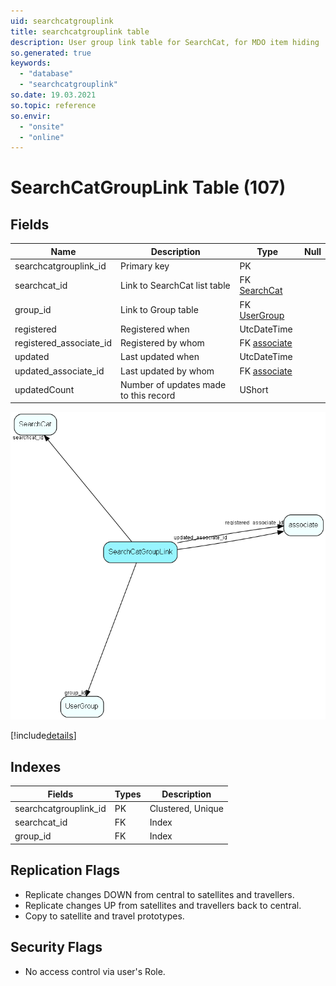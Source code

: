 ```yaml
---
uid: searchcatgrouplink
title: searchcatgrouplink table
description: User group link table for SearchCat, for MDO item hiding
so.generated: true
keywords:
  - "database"
  - "searchcatgrouplink"
so.date: 19.03.2021
so.topic: reference
so.envir:
  - "onsite"
  - "online"
---
```


# SearchCatGroupLink Table (107)

## Fields

| Name | Description | Type | Null |
|------|-------------|------|:----:|
|searchcatgrouplink\_id|Primary key|PK| |
|searchcat\_id|Link to SearchCat list table|FK [SearchCat](SearchCat.md)| |
|group\_id|Link to Group table|FK [UserGroup](UserGroup.md)| |
|registered|Registered when|UtcDateTime| |
|registered\_associate\_id|Registered by whom|FK [associate](associate.md)| |
|updated|Last updated when|UtcDateTime| |
|updated\_associate\_id|Last updated by whom|FK [associate](associate.md)| |
|updatedCount|Number of updates made to this record|UShort| |


![SearchCatGroupLink table relationship diagram](media\SearchCatGroupLink.png)

[!include[details](./includes/SearchCatGroupLink.md)]

## Indexes

| Fields | Types | Description |
|--------|-------|-------------|
|searchcatgrouplink\_id |PK |Clustered, Unique |
|searchcat\_id |FK |Index |
|group\_id |FK |Index |

## Replication Flags

* Replicate changes DOWN from central to satellites and travellers.
* Replicate changes UP from satellites and travellers back to central.
* Copy to satellite and travel prototypes.

## Security Flags

* No access control via user's Role.

